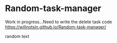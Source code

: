 # Random-task-manager
Work in progress...Need to write the delete task code
https://willnotsin.github.io/Random-task-manager/


random text
